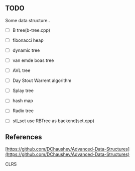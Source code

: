 ## TODO

Some data structure..

- [ ] B tree(b-tree.cpp)

- [ ] fibonacci heap

- [ ] dynamic tree

- [ ] van emde boas tree

- [ ] AVL tree

- [ ] Day Stout Warrent algorithm

- [ ] Splay tree

- [ ] hash map

- [ ] Radix tree

- [ ] stl_set use RBTree as backend(set.cpp)

## References

[https://github.com/DChaushev/Advanced-Data-Structures](https://github.com/DChaushev/Advanced-Data-Structures)

CLRS
